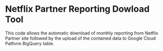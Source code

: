 # Netflix Partner Reporting Dowload Tool

This code allows the automatic download of monthly reporting from Netflix Partner site followed by the upload of the contained data to Google Cloud Patform BigQuery table.
